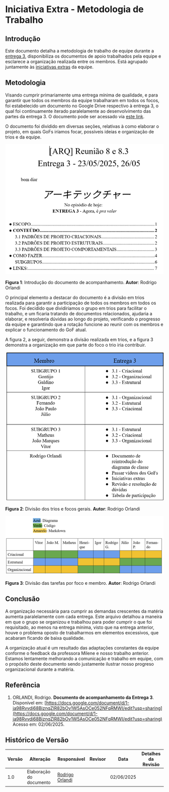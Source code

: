 # Iniciativa Extra - Metodologia de Trabalho

## Introdução 
Este documento detalha a metodologia de trabalho de equipe durante a [entrega 3](/./docs/PadroesDeProjeto/3.PadroesDeProjeto.md), disponibiliza os documentos de apoio trabalhados pela equipe e esclarece a organização realizada entre os membros. Está agrupado juntamente às [iniciativas extras](/./docs/PadroesDeProjeto/3.5.IniciativasExtras.md) da equipe.

## Metodologia
Visando cumprir primariamente uma entrega mínima de qualidade, e para garantir que todos os membros da equipe trabalharam em todos os focos, foi estabelecido um documento no Google Drive respectivo à entrega 3, o qual foi continuamente iterado paralelamente ao desenvolvimento das partes da entrega 3. O documento pode ser acessado via [este link](https://docs.google.com/document/d/1-ja98Rvvdi68BiznqZlR82bOv1W5AsOCe052NFqRMWI/edit?usp=sharing).

O documento foi dividido em diversas seções, relativas à como elaborar o projeto, em quais GoFs iríamos focar, possíveis ideias e organização de trios e da equipe.

![Sumário Doc.](/./Imagens/sumario_doc.png)

**Figura 1**: Introdução do documento de acompanhamento. **Autor**: Rodrigo Orlandi

O principal elemento a destacar do documento é a divisão em trios realizada para garantir a participação de todos os membros em todos os focos. Foi decidido que dividíriamos o grupo em trios para facilitar o trabalho, e um ficaria tratando de documentos relacionados, ajudaria a elaborar, e resolveria dúvidas ao longo do projeto, verificando o progresso da equipe e garantindo que a rotação funcione ao reunir com os membros e explicar o funcionamento do GoF atual. 

A figura 2, a seguir, demonstra a divisão realizada em trios, e a figura 3 demonstra a organização em que parte do foco o trio iria contribuir. 

![Divisão Doc.](/./Imagens/divisao_doc.png)

**Figura 2**: Divisão dos trios e focos gerais. **Autor**: Rodrigo Orlandi

![Divisão 2 Doc.](/./Imagens/divisao2_doc.png)

**Figura 3**: Divisão das tarefas por foco e membro. **Autor**: Rodrigo Orlandi

## Conclusão
A organização necessária para cumprir as demandas crescentes da matéria aumenta paralelamente com cada entrega. Este arquivo detalhou a maneira em que o grupo se organizou e trabalhou para poder cumprir o que foi requisitado, ao menos na entrega mínima, visto que na entrega anterior, houve o problema oposto de trabalharmos em elementos excessivos, que acabaram ficando de baixa qualidade.

A organização atual é um resultado das adaptações constantes da equipe conforme o feedback da professora Milene e nosso trabalho anterior. Estamos lentamente melhorando a comunicação e trabalho em equipe, com o propósito deste documento sendo justamente ilustrar nosso progreso organizacional durante a matéria.

## Referência

1. ORLANDI, Rodrigo. **Documento de acompanhamento da Entrega 3**. Disponível em: [https://docs.google.com/document/d/1-ja98Rvvdi68BiznqZlR82bOv1W5AsOCe052NFqRMWI/edit?usp=sharing](https://docs.google.com/document/d/1-ja98Rvvdi68BiznqZlR82bOv1W5AsOCe052NFqRMWI/edit?usp=sharing) Acesso em: 02/06/2025.

## Histórico de Versão

| Versão | Alteração                  | Responsável     | Revisor | Data       | Detalhes da Revisão |
| -      | -                          | -               | -       | -          | -                   |
| 1.0    | Elaboração do documento | [Rodrigo Orlandi](https://github.com/OrlandiRodrigo)| | 02/06/2025 | |
